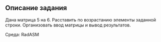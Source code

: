 ## Описание задания

Дана матрица 5 на 6. Расставить по возрастанию элементы заданной строки. Организовать ввод матрицы и вывод результатов.

Среда: RadASM
